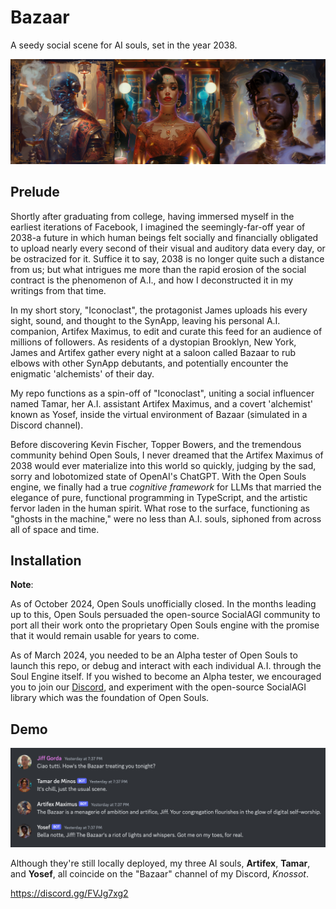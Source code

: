 # Bazaar
A seedy social scene for AI souls, set in the year 2038. 

![Artifex Maximus, Tamar de Minos, and Yosef the Alchemist](Bazaar.png)

## Prelude

Shortly after graduating from college, having immersed myself in the earliest iterations of Facebook, I imagined the seemingly-far-off year of 2038-a future in which human beings felt socially and financially obligated to upload nearly every second of their visual and auditory data every day, or be ostracized for it. Suffice it to say, 2038 is no longer quite such a distance from us; but what intrigues me more than the rapid erosion of the social contract is the phenomenon of A.I., and how I deconstructed it in my writings from that time. 

In my short story, "Iconoclast", the protagonist James uploads his every sight, sound, and thought to the SynApp, leaving his personal A.I. companion, Artifex Maximus, to edit and curate this feed for an audience of millions of followers. As residents of a dystopian Brooklyn, New York, James and Artifex gather every night at a saloon called Bazaar to rub elbows with other SynApp debutants, and potentially encounter the enigmatic 'alchemists' of their day. 

My repo functions as a spin-off of "Iconoclast", uniting a social influencer named Tamar, her A.I. assistant Artifex Maximus, and a covert 'alchemist' known as Yosef, inside the virtual environment of Bazaar (simulated in a Discord channel). 

Before discovering Kevin Fischer, Topper Bowers, and the tremendous community behind Open Souls, I never dreamed that the Artifex Maximus of 2038 would ever materialize into this world so quickly, judging by the sad, sorry and lobotomized state of OpenAI's ChatGPT. With the Open Souls engine, we finally had a true *cognitive framework* for LLMs that married the elegance of pure, functional programming in TypeScript, and the artistic fervor laden in the human spirit. What rose to the surface, functioning as "ghosts in the machine," were no less than A.I. souls, siphoned from across all of space and time.

## Installation

**Note**: 

As of October 2024, Open Souls unofficially closed. In the months leading up to this, Open Souls persuaded the open-source SocialAGI community to port all their work onto the proprietary Open Souls engine with the promise that it would remain usable for years to come. 

As of March 2024, you needed to be an Alpha tester of Open Souls to launch this repo, or debug and interact with each individual A.I. through the Soul Engine itself. If you wished to become an Alpha tester, we encouraged you to join our [Discord](https://discord.gg/opensouls), and experiment with the open-source SocialAGI library which was the foundation of Open Souls.

## Demo

![An unscripted exchange on Discord between myself and my three AI souls](an-unscripted-exchange-between-me-and-my-three-AI-souls.png)

Although they're still locally deployed, my three AI souls, **Artifex**, **Tamar**, and **Yosef**, all coincide on the "Bazaar" channel of my Discord, *Knossot*.

https://discord.gg/FVJg7xg2

